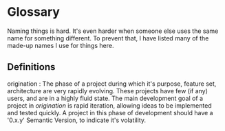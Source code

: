 # Glossary
Naming things is hard. It's even harder when someone else uses the same name
for something different. To prevent that, I have listed many of the made-up
names I use for things here.

## Definitions
origination
 : The phase of a project during which it's purpose, feature set, 
 architecture are very rapidly evolving. These projects have few (if any)
 users, and are in a highly fluid state. The main development goal of a 
 project in *origination* is rapid iteration, allowing ideas to be 
 implemented and tested quickly. A project in this phase of development
 should have a '0.x.y' Semantic Version, to indicate it's volatility.